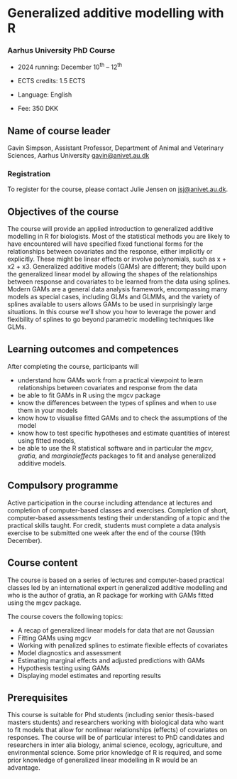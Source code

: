# Generalized additive modelling with R

### Aarhus University PhD Course

* 2024 running: December 10<sup>th</sup> &ndash; 12<sup>th</sup>

* ECTS credits: 1.5 ECTS

* Language: English

* Fee: 350 DKK

## Name of course leader

Gavin Simpson, Assistant Professor, Department of Animal and Veterinary Sciences, Aarhus University gavin@anivet.au.dk

### Registration

To register for the course, please contact Julie Jensen on jsj@anivet.au.dk.

<!-- ### Slides

* [Monday](https://gavinsimpson.github.io/au-multivariate-stats/slides/01-dissimilarity-clustering-diversity/slides.html)

* [Tuesday](https://gavinsimpson.github.io/au-multivariate-stats/slides/02-unconstrained-ordination/slides.html)

* [Wednesday](https://gavinsimpson.github.io/au-multivariate-stats/slides/03-constrained-ordination/slides.html)

* [Thursday](https://gavinsimpson.github.io/au-multivariate-stats/slides/04-permutation-tests/slides.html)

* [Friday](https://gavinsimpson.github.io/au-multivariate-stats/slides/05-other-stuff/slides.html)

### Computing

* [Monday](https://gavinsimpson.github.io/au-multivariate-stats/computing/01-cluster-analysis/cluster-analysis.html)

* [Tuesday](https://gavinsimpson.github.io/au-multivariate-stats/computing/02-unconstrained-ordination/unconstrained-ordination.html)

* [Wednesday](https://gavinsimpson.github.io/au-multivariate-stats/computing/03-constrained-ordination/constrained-ordination.html)

* [Thursday](https://gavinsimpson.github.io/au-multivariate-stats/computing/04-permutation-tests/permutation-tests.html)

-->

## Objectives of the course

The course will provide an applied introduction to generalized additive modelling in R for biologists. Most of the statistical methods you are likely to have encountered will have specified fixed functional forms for the relationships between covariates and the response, either implicitly or explicitly. These might be linear effects or involve polynomials, such as x + x2 + x3. Generalized additive models (GAMs) are different; they build upon the generalized linear model by allowing the shapes of the relationships between response and covariates to be learned from the data using splines. Modern GAMs are a general data analysis framework, encompassing many models as special cases, including GLMs and GLMMs, and the variety of splines available to users allows GAMs to be used in surprisingly large situations. In this course we’ll show you how to leverage the power and flexibility of splines to go beyond parametric modelling techniques like GLMs.

## Learning outcomes and competences

After completing the course, participants will

* understand how GAMs work from a practical viewpoint to learn relationships between covariates and response from the data
* be able to fit GAMs in R using the mgcv package
* know the differences between the types of splines and when to use them in your models
* know how to visualise fitted GAMs and to check the assumptions of the model
* know how to test specific hypotheses and estimate quantities of interest using fitted models,
* be able to use the R statistical software and in particular the *mgcv*, *gratia*, and *marginaleffects* packages to fit and analyse generalized additive models.

## Compulsory programme

Active participation in the course including attendance at lectures and completion of computer-based classes and exercises. Completion of short, computer-based assessments testing their understanding of a topic and the practical skills taught. For credit, students must complete a data analysis exercise to be submitted one week after the end of the course (19th December).

## Course content

The course is based on a series of lectures and computer-based practical classes led by an international expert in generalized additive modelling and who is the author of gratia, an R package for working with GAMs fitted using the mgcv package. 

The course covers the following topics:

* A recap of generalized linear models for data that are not Gaussian
* Fitting GAMs using mgcv
* Working with penalized splines to estimate flexible effects of covariates
* Model diagnostics and assessment
* Estimating marginal effects and adjusted predictions with GAMs
* Hypothesis testing using GAMs
* Displaying model estimates and reporting results

## Prerequisites

This course is suitable for Phd students (including senior thesis-based masters students) and researchers working with biological data who want to fit models that allow for nonlinear relationships (effects) of covariates on responses.  The course will be of particular interest to PhD candidates and researchers in inter alia biology, animal science, ecology, agriculture, and environmental science. Some prior knowledge of R is required, and some prior knowledge of generalized linear modelling in R would be an advantage.

<!-- ## Computing requirements

Participants need to bring their own laptop with the latest version of R installed (version 4.4.0 or later), as well as the current version of RStudio. If you use another editor for your R code feel free to use it instead of Rstudio, but we cannot help you if you encounter problems with it.

You can download R from [cloud.r-project.org](https://cloud.r-project.org/) and select from the three links at the top of the page as required for your operating system.

You can download RStudio from [www.rstudio.com](https://www.rstudio.com/products/rstudio/download/#download) and choose from the list of **installers** as appropriate for your operating system.

If you have already installed R and RStudio, please check that they are both up-to-date. Within R you can run:

```r
version
```

and look at the entry next to `version.string`:

```
r$> version                                                                     
               _                           
platform       x86_64-pc-linux-gnu         
arch           x86_64                      
os             linux-gnu                   
system         x86_64, linux-gnu           
status                                     
major          4                           
minor          2.1                         
year           2022                        
month          06                          
day            23                          
svn rev        82513                       
language       R                           
version.string R version 4.2.1 (2022-06-23)
nickname       Funny-Looking Kid
```

This should include `4.4.x` if you are running the latest release, but should be no lower than `4.2.0`. If the installed version of R is < 4.4.0, install a newver version of R by downloading and running one of the installers from [cloud.r-project.org](https://cloud.r-project.org/) as mentioned above.

To check that RStudio is up-to-date, open RStudio, open the Help menu, and choose *Check for Updates*. RStudio will then check to see if there is a newer version available and if there is it will give you the option to download the newer version.

Prior to arriving at AU Viborg on the 19th of September, make sure you have updated your installed R packages and that you have installed the following packages: tidyverse, vegan, mvabund, boral, ecoCopula, and cocorresp. To do this, open RStudio (or R) and in the console window (usually lower left, with a prompt that looks like `>`) run

```r
parallel::detectCores(logical = FALSE)
```

This checks to see how many CPU cores you have available, which we use in the next chunk. 

```r
update.packages(ask = FALSE, checkBuilt = TRUE, Ncpus = 4)
```

Change the value of `Ncpus` to the number cores you have on your computer as this will speed up package updates if you have many packages installed that require updating. If you want to work while this is being done, set `Ncpus` to a number less than that returned by `parallel::detectCores(logical = FALSE)`.

Now we can install the required packages

```r
install.packages(c("tidyverse", "vegan"))
```

-->
